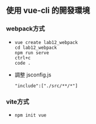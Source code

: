 ## 使用 vue-cli 的開發環境

### webpack方式
- ```
  vue create lab12_webpack
  cd lab12_webpack
  npm run serve
  ctrl+c
  code .
  ```
- 調整 jsconfig.js
  ```
  "include":["./src/**/*"]
  ```
### vite方式
- ```
  npm init vue
  ```

